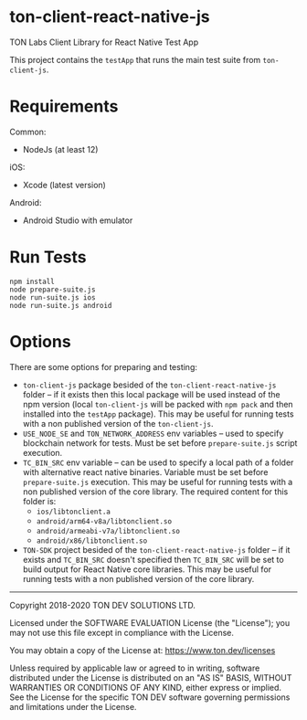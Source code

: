 # ton-client-react-native-js

TON Labs Client Library for React Native Test App

This project contains the `testApp` that runs the main test suite from `ton-client-js`.

# Requirements

Common:
- NodeJs (at least 12)

iOS:
- Xcode (latest version)

Android:
- Android Studio with emulator

# Run Tests

```shell script
npm install
node prepare-suite.js
node run-suite.js ios
node run-suite.js android
```

# Options

There are some options for preparing and testing:
- `ton-client-js` package besided of the `ton-client-react-native-js` folder – if it exists then this local package will be used instead of the npm version (local `ton-client-js` will be packed with `npm pack` and then installed into the `testApp` package). This may be useful for running tests with a non published version of the `ton-client-js`.
- `USE_NODE_SE` and `TON_NETWORK_ADDRESS` env variables – used to specify blockchain network for tests. Must be set before `prepare-suite.js` script execution.    
- `TC_BIN_SRC` env variable – can be used to specify a local path of a folder with alternative react native binaries. Variable must be set before `prepare-suite.js` execution. This may be useful for running tests with a non published version of the core library. The required content for this folder is:
  - `ios/libtonclient.a`
  - `android/arm64-v8a/libtonclient.so`
  - `android/armeabi-v7a/libtonclient.so`
  - `android/x86/libtonclient.so`
- `TON-SDK` project besided of the `ton-client-react-native-js` folder – if it exists and `TC_BIN_SRC` doesn't specified then `TC_BIN_SRC` will be set to build output for React Native core libraries. This may be useful for running tests with a non published version of the core library.
  
   
---
Copyright 2018-2020 TON DEV SOLUTIONS LTD.

Licensed under the SOFTWARE EVALUATION License (the "License"); you may not use
this file except in compliance with the License.

You may obtain a copy of the License at: https://www.ton.dev/licenses

Unless required by applicable law or agreed to in writing, software
distributed under the License is distributed on an "AS IS" BASIS,
WITHOUT WARRANTIES OR CONDITIONS OF ANY KIND, either express or implied.
See the License for the specific TON DEV software governing permissions and
limitations under the License.
